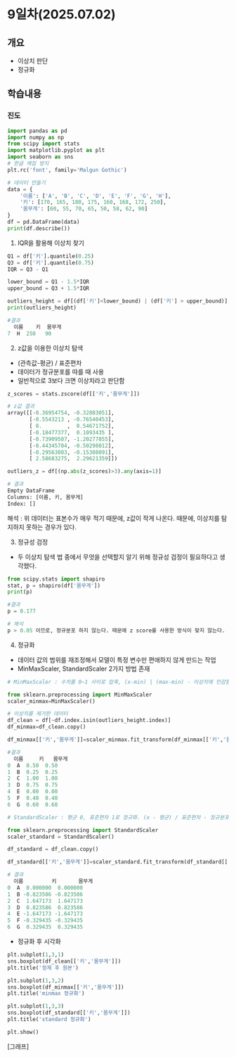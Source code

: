 # 9일차(2025.07.02)
## 개요
- 이상치 판단
- 정규화
## 학습내용
### 진도
```python
import pandas as pd
import numpy as np
from scipy import stats
import matplotlib.pyplot as plt
import seaborn as sns
# 한글 깨짐 방지
plt.rc('font', family='Malgun Gothic')

# 데이터 만들기
data = {
    '이름': ['A', 'B', 'C', 'D', 'E', 'F', 'G', 'H'],
    '키': [170, 165, 180, 175, 160, 168, 172, 250], 
    '몸무게': [60, 55, 70, 65, 50, 58, 62, 90]
}
df = pd.DataFrame(data)
print(df.describe())
```
1. IQR을 활용해 이상치 찾기
```python
Q1 = df['키'].quantile(0.25)
Q3 = df['키'].quantile(0.75)
IQR = Q3 - Q1

lower_bound = Q1 - 1.5*IQR
upper_bound = Q3 + 1.5*IQR

outliers_height = df[(df['키']<lower_bound) | (df['키'] > upper_bound)]
print(outliers_height)

#결과
  이름    키  몸무게
7  H  250   90
```
2. z값을 이용한 이상치 탐색
- (관측값-평균) / 표준편차
- 데이터가 정규분포를 따를 때 사용
- 일반적으로 3보다 크면 이상치라고 판단함
```python
z_scores = stats.zscore(df[['키','몸무게']])

# z값 결과
array([[-0.36954754, -0.32803051],
       [-0.5543213 , -0.76540453],
       [ 0.        ,  0.54671752],
       [-0.18477377,  0.1093435 ],
       [-0.73909507, -1.20277855],
       [-0.44345704, -0.50298012],
       [-0.29563803, -0.15308091],
       [ 2.58683275,  2.29621359]])
```
```python
outliers_z = df[(np.abs(z_scores)>3).any(axis=1)]

# 결과
Empty DataFrame
Columns: [이름, 키, 몸무게]
Index: []
```
해석 : 위 데이터는 표본수가 매우 적기 때문에, z값이 작게 나온다. 때문에, 이상치를 탐지하지 못하는 경우가 있다.

3. 정규성 검정
- 두 이상치 탐색 법 중에서 무엇을 선택할지 알기 위해 정규성 검정이 필요하다고 생각했다.

```python
from scipy.stats import shapiro
stat, p = shapiro(df['몸무게'])
print(p)

#결과
p = 0.177

# 해석
p > 0.05 이므로, 정규분포 하지 않는다. 때문에 z score를 사용한 방식이 맞지 않는다.
```
4. 정규화
- 데이터 값의 범위를 재조정해서 모델이 특정 변수만 편애하지 않게 만드는 작업
- MinMaxScaler, StandardScaler 2가지 방법 존재
```python
# MinMaxScaler : 수치를 0~1 사이로 압축, (x-min) | (max-min) - 이상치에 민감함

from sklearn.preprocessing import MinMaxScaler
scaler_minmax=MinMaxScaler()

# 이상치를 제거한 데이터
df_clean = df[~df.index.isin(outliers_height.index)]
df_minmax=df_clean.copy()

df_minmax[['키','몸무게']]=scaler_minmax.fit_transform(df_minmax[['키','몸무게']])

#결과
  이름     키   몸무게
0  A  0.50  0.50
1  B  0.25  0.25
2  C  1.00  1.00
3  D  0.75  0.75
4  E  0.00  0.00
5  F  0.40  0.40
6  G  0.60  0.60
```
```python
# StandardScaler : 평균 0, 표준편차 1로 정규화. (x - 평균) / 표준편차 - 정규분포 아니면 사용 x

from sklearn.preprocessing import StandardScaler
scaler_standard = StandardScaler()

df_standard = df_clean.copy()

df_standard[['키','몸무게']]=scaler_standard.fit_transform(df_standard[['키','몸무게']])

# 결과
  이름         키       몸무게
0  A  0.000000  0.000000
1  B -0.823586 -0.823586
2  C  1.647173  1.647173
3  D  0.823586  0.823586
4  E -1.647173 -1.647173
5  F -0.329435 -0.329435
6  G  0.329435  0.329435
```
- 정규화 후 시각화
```python
plt.subplot(1,3,1)
sns.boxplot(df_clean[['키','몸무게']])
plt.title('정제 후 원본')

plt.subplot(1,3,2)
sns.boxplot(df_minmax[['키','몸무게']])
plt.title('minmax 정규화')

plt.subplot(1,3,3)
sns.boxplot(df_standard[['키','몸무게']])
plt.title('standard 정규화')

plt.show()
```
[그래프]